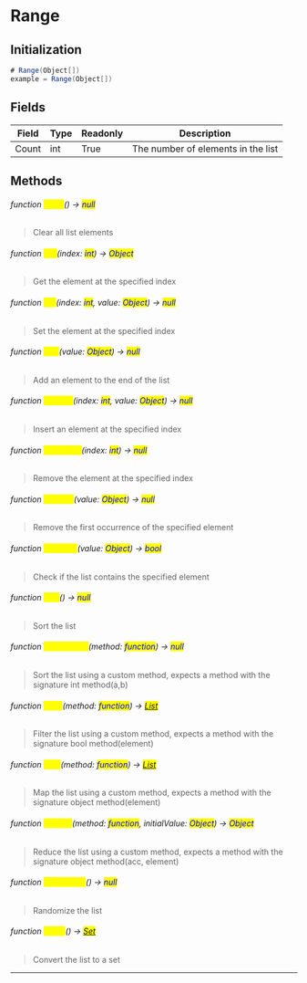 # Range
## Initialization
```csharp
# Range(Object[])
example = Range(Object[])
```
## Fields
|Field|Type|Readonly|Description|
|---|---|---|---|
|Count|int|True|The number of elements in the list|
## Methods
###### function <mark style="color:yellow;">Clear</mark>() → <mark style="color:blue;">null</mark>
> Clear all list elements

###### function <mark style="color:yellow;">Get</mark>(index: <mark style="color:blue;">int</mark>) → <mark style="color:blue;">Object</mark>
> Get the element at the specified index

###### function <mark style="color:yellow;">Set</mark>(index: <mark style="color:blue;">int</mark>, value: <mark style="color:blue;">Object</mark>) → <mark style="color:blue;">null</mark>
> Set the element at the specified index

###### function <mark style="color:yellow;">Add</mark>(value: <mark style="color:blue;">Object</mark>) → <mark style="color:blue;">null</mark>
> Add an element to the end of the list

###### function <mark style="color:yellow;">InsertAt</mark>(index: <mark style="color:blue;">int</mark>, value: <mark style="color:blue;">Object</mark>) → <mark style="color:blue;">null</mark>
> Insert an element at the specified index

###### function <mark style="color:yellow;">RemoveAt</mark>(index: <mark style="color:blue;">int</mark>) → <mark style="color:blue;">null</mark>
> Remove the element at the specified index

###### function <mark style="color:yellow;">Remove</mark>(value: <mark style="color:blue;">Object</mark>) → <mark style="color:blue;">null</mark>
> Remove the first occurrence of the specified element

###### function <mark style="color:yellow;">Contains</mark>(value: <mark style="color:blue;">Object</mark>) → <mark style="color:blue;">bool</mark>
> Check if the list contains the specified element

###### function <mark style="color:yellow;">Sort</mark>() → <mark style="color:blue;">null</mark>
> Sort the list

###### function <mark style="color:yellow;">SortCustom</mark>(method: <mark style="color:blue;">function</mark>) → <mark style="color:blue;">null</mark>
> Sort the list using a custom method, expects a method with the signature int method(a,b)

###### function <mark style="color:yellow;">Filter</mark>(method: <mark style="color:blue;">function</mark>) → <mark style="color:blue;">[List](../objects/List.md)</mark>
> Filter the list using a custom method, expects a method with the signature bool method(element)

###### function <mark style="color:yellow;">Map</mark>(method: <mark style="color:blue;">function</mark>) → <mark style="color:blue;">[List](../objects/List.md)</mark>
> Map the list using a custom method, expects a method with the signature object method(element)

###### function <mark style="color:yellow;">Reduce</mark>(method: <mark style="color:blue;">function</mark>, initialValue: <mark style="color:blue;">Object</mark>) → <mark style="color:blue;">Object</mark>
> Reduce the list using a custom method, expects a method with the signature object method(acc, element)

###### function <mark style="color:yellow;">Randomize</mark>() → <mark style="color:blue;">null</mark>
> Randomize the list

###### function <mark style="color:yellow;">ToSet</mark>() → <mark style="color:blue;">[Set](../objects/Set.md)</mark>
> Convert the list to a set


---

